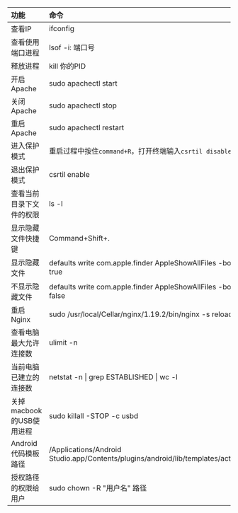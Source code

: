 | 功能 | 命令 |
| :--- | :--- |
| 查看IP | ifconfig |
| 查看使用端口进程 | lsof -i: 端口号 |
| 释放进程 | kill 你的PID |
|开启Apache|sudo apachectl start|
|关闭Apache|sudo apachectl stop|
|重启Apache | sudo apachectl restart|
| 进入保护模式 | 重启过程中按住`command+R`，打开终端输入`csrtil disable` |
| 退出保护模式 | csrtil enable |
| 查看当前目录下文件的权限 | ls -l |
| 显示隐藏文件快捷键 | Command+Shift+. |
|显示隐藏文件|defaults write com.apple.finder AppleShowAllFiles -bool true|
|不显示隐藏文件|defaults write com.apple.finder AppleShowAllFiles -bool false|
|重启Nginx|sudo /usr/local/Cellar/nginx/1.19.2/bin/nginx -s reload|
|查看电脑最大允许连接数|ulimit -n|
|当前电脑已建立的连接数|netstat -n \| grep ESTABLISHED \| wc -l|
|关掉macbook的USB使用进程|sudo killall -STOP -c usbd|
|Android代码模板路径|/Applications/Android Studio.app/Contents/plugins/android/lib/templates/activities|
| 授权路径的权限给用户 | sudo chown -R "用户名" 路径 |














